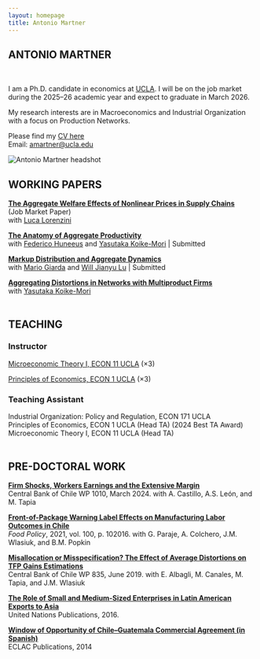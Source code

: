 ```yaml
---
layout: homepage
title: Antonio Martner
---
```




<section class="home-hero">
  <div class="hero-text" markdown="1">

# ANTONIO MARTNER

<br>

I am a Ph.D. candidate in economics at [UCLA](https://economics.ucla.edu/). I will be on the job market during the 2025–26 academic year and expect to graduate in March 2026.

My research interests are in Macroeconomics and Industrial Organization with a focus on Production Networks.

Please find my [CV here](https://amartner.github.io/cv_june2025.pdf)  
Email: amartner@ucla.edu
  </div>
  <img class="hero-photo" src="/assets/img/AMartnerweb.jpg" alt="Antonio Martner headshot">
</section>

## WORKING PAPERS

**[The Aggregate Welfare Effects of Nonlinear Prices in Supply Chains](https://www.bcentral.cl/en/web/banco-central/content/-/detalle/documento-de-trabajo-1049)**  
(Job Market Paper)  
with [Luca Lorenzini](https://sites.google.com/view/lucalorenzini/)  

**[The Anatomy of Aggregate Productivity](https://amartner.github.io/TFP_A_250905.pdf)**  
with [Federico Huneeus](https://www.fedehuneeus.com/) and [Yasutaka Koike-Mori](https://yasutakakoike-mori.com/) | Submitted

**[Markup Distribution and Aggregate Dynamics](https://amartner.github.io/Mu_c_09052025.pdf)**  
with [Mario Giarda](https://www.mariogiarda.com/) and [Will Jianyu Lu](https://jianyulu.weebly.com/) | Submitted

**[Aggregating Distortions in Networks with Multiproduct Firms](https://yasutakakoike-mori.com/files/Yasu_JMP.pdf)**  
with [Yasutaka Koike-Mori](https://yasutakakoike-mori.com/)
<br> <br>



## TEACHING

### Instructor
[Microeconomic Theory I, ECON 11 UCLA](https://amartner.github.io/Syllabus_v30june.pdf) (×3) 

[Principles of Economics, ECON 1 UCLA](https://amartner.github.io/Syllabus_Econ1_Aug_12th.pdf) (×3) 

### Teaching Assistant
Industrial Organization: Policy and Regulation, ECON 171 UCLA  
Principles of Economics, ECON 1 UCLA (Head TA) (2024 Best TA Award)  
Microeconomic Theory I, ECON 11 UCLA (Head TA)
<br> <br>


## PRE-DOCTORAL WORK

[**Firm Shocks, Workers Earnings and the Extensive Margin**](https://www.bcentral.cl/en/content/-/details/documento-de-trabajo-n-1010)  
Central Bank of Chile WP 1010, March 2024. with A. Castillo, A.S. León, and M. Tapia  

[**Front-of-Package Warning Label Effects on Manufacturing Labor Outcomes in Chile**](https://www.sciencedirect.com/science/article/pii/S0306919220302220)  
*Food Policy*, 2021, vol. 100, p. 102016. with G. Paraje, A. Colchero, J.M. Wlasiuk, and B.M. Popkin  

[**Misallocation or Misspecification? The Effect of Average Distortions on TFP Gains Estimations**](https://www.bcentral.cl/documents/33528/133326/dtbc835.pdf/e7b4b638-ea7d-fe32-e360-4f79ece2edf4?t=1655149225333)  
Central Bank of Chile WP 835, June 2019. with E. Albagli, M. Canales, M. Tapia, and J.M. Wlasiuk  

[**The Role of Small and Medium-Sized Enterprises in Latin American Exports to Asia**](https://www.un-ilibrary.org/content/books/9789210572187c007)  
United Nations Publications, 2016.  

[**Window of Opportunity of Chile–Guatemala Commercial Agreement (in Spanish)**](https://repository.eclac.org/handle/11362/37216)  
ECLAC Publications, 2014


